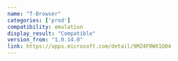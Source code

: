```yaml
---
name: "T-Browser"
categories: ['prod']
compatibility: emulation
display_result: "Compatible"
version_from: "1.0.14.0"
link: https://apps.microsoft.com/detail/9MZ4F0WX1Q04
---
```

